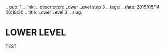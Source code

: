 .. pub: 1
.. link: 
.. description: Lower Level step 3
.. tags: 
.. date: 2015/05/14 06:18:30
.. title: Lower Level 3
.. slug: 

# LOWER LEVEL
TEST
